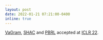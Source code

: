 ```yaml
---
layout: post
date: 2022-01-21 07:21:00-0400
inline: true
---
```


[VaGram](/publications/#voelcker2022vagram), [SHAC](/publications/#xie2022shac) and [PBRL](/publications/#bai2022pbrl) accepted at [ICLR 22](https://iclr.cc/).

